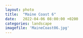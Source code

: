 ```yaml
---
layout: photo
title:  "Maine Coast 6"
date:   2022-04-06 08:00:00 +0200
categories: landscape
imagefile: 'MaineCoast06.jpg'
---
```

